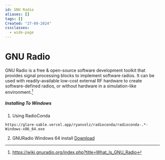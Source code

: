 ```yaml
---
id: GNU Radio
aliases: []
tags: []
Created: "27-09-2024"
cssclasses:
  - wide-page
---
```


# GNU Radio

GNU Radio is a free & open-source software development toolkit that provides signal processing blocks to implement software radios. It can be used with readily-available low-cost external RF hardware to create software-defined radios, or without hardware in a simulation-like environment.[^1]

[^1]: https://wiki.gnuradio.org/index.php?title=What_Is_GNU_Radio

##### Installing To Windows

1. Using RadioConda

```link
https://glare-sable.vercel.app/ryanvolz/radioconda/radioconda-.*-Windows-x86_64.exe
```

2. GNURadio Windows 64 install
   [Download](https://www.castle.cloud/?sdm_process_download=1&download_id=764)
